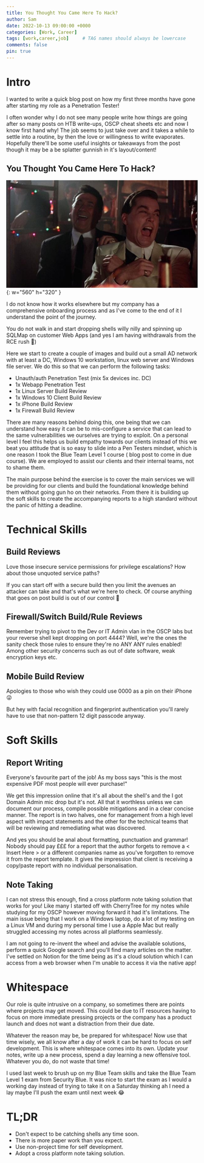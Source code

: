 ```yaml
---
title: You Thought You Came Here To Hack?
author: Sam
date: 2022-10-13 09:00:00 +0000
categories: [Work, Career]
tags: [work,career,job]     # TAG names should always be lowercase
comments: false
pin: true
---
```


# Intro

I wanted to write a quick blog post on how my first three months have gone after starting my role as a Penetration Tester!

I often wonder why I do not see many people write how things are going after so many posts on HTB write-ups, OSCP cheat sheets etc and now I know first hand why! The job seems to just take over and it takes a while to settle into a routine, by then the love or willingness to write evaporates. Hopefully there'll be some useful insights or takeaways from the post though it may be a be splatter gunnish in it's layout/content!

## You Thought You Came Here To Hack?

![Desktop View](/assets/img/laugh.jpeg){: w="560" h="320" }

I do not know how it works elsewhere but my company has a comprehensive onboarding process and as I've come to the end of it I understand the point of the journey.

You do not walk in and start dropping shells willy nilly and spinning up SQLMap on customer Web Apps (and yes I am having withdrawals from the RCE rush 😬)

Here we start to create a couple of images and build out a small AD network with at least a DC, Windows 10 workstation, linux web server and Windows file server. We do this so that we can perform the following tasks:

* Unauth/auth Penetration Test (mix 5x devices inc. DC)
* 1x Webapp Penetration Test
* 1x Linux Server Build Review
* 1x Windows 10 Client Build Review
* 1x iPhone Build Review
* 1x Firewall Build Review

There are many reasons behind doing this, one being that we can understand how easy it can be to mis-configure a service that can lead to the same vulnerabilities we ourselves are trying to exploit. On a personal level I feel this helps us build empathy towards our clients instead of this we beat you attitude that is so easy to slide into a Pen Testers mindset, which is one reason I took the Blue Team Level 1 course ( blog post to come in due course). We are employed to assist our clients and their internal teams, not to shame them.

The main purpose behind the exercise is to cover the main services we will be providing for our clients and build the foundational knowledge behind them without going gun ho on their networks. From there it is building up the soft skills to create the accompanying reports to a high standard without the panic of hitting a deadline.

# Technical Skills

## Build Reviews

Love those insecure service permissions for privilege escalations? How about those unquoted service paths?

If you can start off with a secure build then you limit the avenues an attacker can take and that's what we're here to check. Of course anything that goes on post build is out of our control 😬

## Firewall/Switch Build/Rule Reviews

Remember trying to pivot to the Dev or IT Admin vlan in the OSCP labs but your reverse shell kept dropping on port 4444? Well, we're the ones the sanity check those rules to ensure they're no ANY ANY rules enabled! Among other security concerns such as out of date software, weak encryption keys etc.

## Mobile Build Review

Apologies to those who wish they could use 0000 as a pin on their iPhone 😜

But hey with facial recognition and fingerprint authentication you'll rarely have to use that non-pattern 12 digit passcode anyway.

# Soft Skills

## Report Writing

Everyone's favourite part of the job! As my boss says "this is the most expensive PDF most people will ever purchase!"

We get this impression online that it's all about the shell's and the I got Domain Admin mic drop but it's not. All that it worthless unless we can document our process, compile possible mitigations and in a clear concise manner. The report is in two halves, one for management from a high level aspect with impact statements and the other for the technical teams that will be reviewing and remediating what was discovered.

And yes you should be anal about formatting, punctuation and grammar! Nobody should pay £££ for a report that the author forgets to remove a < Insert Here > or a different companies name as you've forgotten to remove it from the report template. It gives the impression that client is receiving a copy/paste report with no individual personalisation.

## Note Taking

I can not stress this enough, find a cross platform note taking solution that works for you! Like many I started off with CherryTree for my notes while studying for my OSCP however moving forward it had it's limitations. The main issue being that I work on a Windows laptop, do a lot of my testing on a Linux VM and during my personal time I use a Apple Mac but really struggled accessing my notes across all platforms seamlessly.

I am not going to re-invent the wheel and advise the available solutions, perform a quick Google search and you'll find many articles on the matter. I've settled on Notion for the time being as it's a cloud solution which I can access from a web browser when I'm unable to access it via the native app!

# Whitespace

Our role is quite intrusive on a company, so sometimes there are points where projects may get moved. This could be due to IT resources having to focus on more immediate pressing projects or the company has a product launch and does not want a distraction from their due date.

Whatever the reason may be, be prepared for whitespace! Now use that time wisely, we all know after a day of work it can be hard to focus on self development. This is where whitespace comes into its own. Update your notes, write up a new process, spend a day learning a new offensive tool. Whatever you do, do not waste that time!

I used last week to brush up on my Blue Team skills and take the Blue Team Level 1 exam from Security Blue. It was nice to start the exam as I would a working day instead of trying to take it on a Saturday thinking ah I need a lay maybe I'll push the exam until next week 😂

# TL;DR

* Don't expect to be catching shells any time soon.
* There is more paper work than you expect.
* Use non-project time for self development.
* Adopt a cross platform note taking solution.